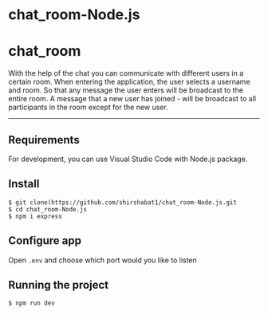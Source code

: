 # chat_room-Node.js

# chat_room

With the help of the chat you can communicate with different users in a certain room.
When entering the application, the user selects a username and room.
So that any message the user enters will be broadcast to the entire room.
A message that a new user has joined - will be broadcast to all participants in the room except for the new user.

---
## Requirements

For development, you can use Visual Studio Code with Node.js package. 

## Install

    $ git clone(https://github.com/shirshabat1/chat_room-Node.js.git
    $ cd chat_room-Node.js
    $ npm i express 

## Configure app

Open `.env` and choose which port would you like to listen

## Running the project

    $ npm run dev


